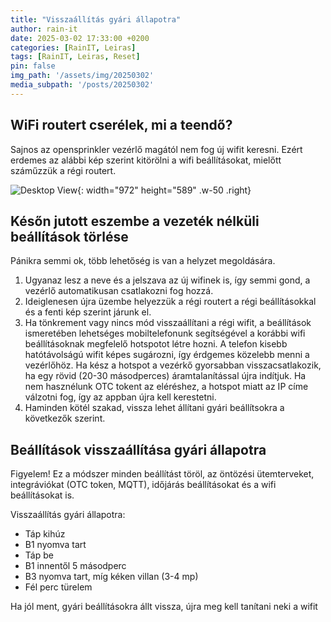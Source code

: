 ```yaml
---
title: "Visszaállítás gyári állapotra"
author: rain-it
date: 2025-03-02 17:33:00 +0200
categories: [RainIT, Leiras]
tags: [RainIT, Leiras, Reset]
pin: false
img_path: '/assets/img/20250302'
media_subpath: '/posts/20250302'
---
```


## WiFi routert cserélek, mi a teendő?

Sajnos az opensprinkler vezérlő magától nem fog új wifit keresni.
Ezért erdemes az alábbi kép szerint kitörölni a wifi beállításokat, mielőtt száműzzük a régi routert.

![Desktop View](/001.jpg){: width="972" height="589" .w-50 .right}

## Későn jutott eszembe a vezeték nélküli beállítások törlése
Pánikra semmi ok, több lehetőség is van a helyzet megoldására.
1. Ugyanaz lesz a neve és a jelszava az új wifinek is, így semmi gond, a vezérlő automatikusan csatlakozni fog hozzá.
2. Ideiglenesen újra üzembe helyezzük a régi routert a régi beállításokkal és a fenti kép szerint járunk el.
3. Ha tönkrement vagy nincs mód visszaállítani a régi wifit, a beállítások ismeretében lehetséges mobiltelefonunk segítségével a korábbi wifi beállításoknak megfelelő hotspotot létre hozni. A telefon kisebb hatótávolságú wifit képes sugározni, így érdgemes közelebb menni a vezérlőhöz. Ha kész a hotspot a vezérkő gyorsabban visszacsatlakozik, ha egy rövid (20-30 másodperces) áramtalanítással újra indítjuk. Ha nem hasznélunk OTC tokent az eléréshez, a hotspot miatt az IP címe válzotni fog, így az appban újra kell kerestetni.
4. Haminden kötél szakad, vissza lehet állítani gyári beállítsokra a következők szerint.


## Beállítások visszaállítása gyári állapotra

Figyelem! Ez a módszer minden beállítást töröl, az öntözési ütemterveket, integráviókat (OTC token, MQTT), időjárás beállításokat és a wifi beállításokat is.

Visszaállítás gyári állapotra:
- Táp kihúz
- B1 nyomva tart
- Táp be
- B1 innentől 5 másodperc
- B3 nyomva tart, míg kéken villan (3-4 mp)
- Fél perc türelem
 
Ha jól ment, gyári beállításokra állt vissza, újra meg kell tanítani neki a wifit
